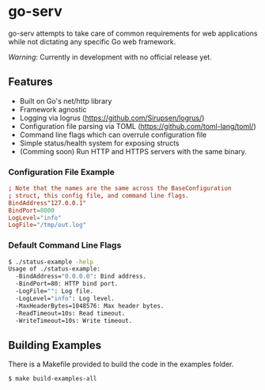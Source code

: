 # go-serv
go-serv attempts to take care of common requirements for web applications while not dictating any specific Go web framework. 

*Warning*: Currently in development with no official release yet.

## Features

* Built on Go's net/http library
* Framework agnostic
* Logging via logrus (https://github.com/Sirupsen/logrus/)
* Configuration file parsing via TOML (https://github.com/toml-lang/toml/)
* Command line flags which can overrule configuration file
* Simple status/health system for exposing structs
* (Comming soon) Run HTTP and HTTPS servers with the same binary.

### Configuration File Example
```toml
; Note that the names are the same across the BaseConfiguration
; struct, this config file, and command line flags.
BindAddress"127.0.0.1"
BindPort=8000
LogLevel="info"
LogFile="/tmp/out.log"
```

### Default Command Line Flags
```bash
$ ./status-example -help
Usage of ./status-example:
  -BindAddress="0.0.0.0": Bind address.
  -BindPort=80: HTTP bind port.
  -LogFile="": Log file.
  -LogLevel="info": Log level.
  -MaxHeaderBytes=1048576: Max header bytes.
  -ReadTimeout=10s: Read timeout.
  -WriteTimeout=10s: Write timeout.
```

## Building Examples
There is a Makefile provided to build the code in the examples folder.

```bash
$ make build-examples-all
```